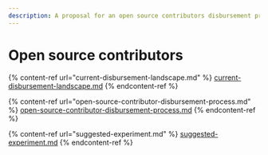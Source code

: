 ```yaml
---
description: A proposal for an open source contributors disbursement process
---
```


# Open source contributors

{% content-ref url="current-disbursement-landscape.md" %}
[current-disbursement-landscape.md](current-disbursement-landscape.md)
{% endcontent-ref %}

{% content-ref url="open-source-contributor-disbursement-process.md" %}
[open-source-contributor-disbursement-process.md](open-source-contributor-disbursement-process.md)
{% endcontent-ref %}

{% content-ref url="suggested-experiment.md" %}
[suggested-experiment.md](suggested-experiment.md)
{% endcontent-ref %}
